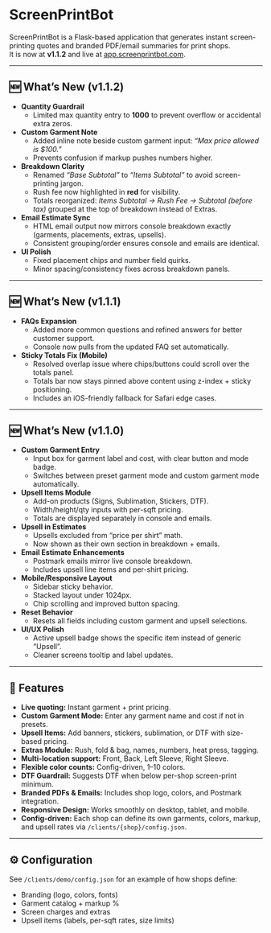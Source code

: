 # ScreenPrintBot

ScreenPrintBot is a Flask-based application that generates instant screen-printing quotes and branded PDF/email summaries for print shops.  
It is now at **v1.1.2** and live at [app.screenprintbot.com](https://app.screenprintbot.com).

---

## 🆕 What’s New (v1.1.2)
- **Quantity Guardrail**
  - Limited max quantity entry to **1000** to prevent overflow or accidental extra zeros.
- **Custom Garment Note**
  - Added inline note beside custom garment input: *“Max price allowed is $100.”*  
  - Prevents confusion if markup pushes numbers higher.
- **Breakdown Clarity**
  - Renamed *“Base Subtotal”* to *“Items Subtotal”* to avoid screen-printing jargon.  
  - Rush fee now highlighted in **red** for visibility.  
  - Totals reorganized: *Items Subtotal → Rush Fee → Subtotal (before tax)* grouped at the top of breakdown instead of Extras.
- **Email Estimate Sync**
  - HTML email output now mirrors console breakdown exactly (garments, placements, extras, upsells).  
  - Consistent grouping/order ensures console and emails are identical.
- **UI Polish**
  - Fixed placement chips and number field quirks.  
  - Minor spacing/consistency fixes across breakdown panels.

---

## 🆕 What’s New (v1.1.1)
- **FAQs Expansion**
  - Added more common questions and refined answers for better customer support.
  - Console now pulls from the updated FAQ set automatically.
- **Sticky Totals Fix (Mobile)**
  - Resolved overlap issue where chips/buttons could scroll over the totals panel.
  - Totals bar now stays pinned above content using z-index + sticky positioning.
  - Includes an iOS-friendly fallback for Safari edge cases.

---

## 🆕 What’s New (v1.1.0)
- **Custom Garment Entry**
  - Input box for garment label and cost, with clear button and mode badge.
  - Switches between preset garment mode and custom garment mode automatically.
- **Upsell Items Module**
  - Add-on products (Signs, Sublimation, Stickers, DTF).
  - Width/height/qty inputs with per-sqft pricing.
  - Totals are displayed separately in console and emails.
- **Upsell in Estimates**
  - Upsells excluded from “price per shirt” math.
  - Now shown as their own section in breakdown + emails.
- **Email Estimate Enhancements**
  - Postmark emails mirror live console breakdown.
  - Includes upsell line items and per-shirt pricing.
- **Mobile/Responsive Layout**
  - Sidebar sticky behavior.
  - Stacked layout under 1024px.
  - Chip scrolling and improved button spacing.
- **Reset Behavior**
  - Resets all fields including custom garment and upsell selections.
- **UI/UX Polish**
  - Active upsell badge shows the specific item instead of generic “Upsell”.
  - Cleaner screens tooltip and label updates.

---

## 🚀 Features
- **Live quoting:** Instant garment + print pricing.  
- **Custom Garment Mode:** Enter any garment name and cost if not in presets.  
- **Upsell Items:** Add banners, stickers, sublimation, or DTF with size-based pricing.  
- **Extras Module:** Rush, fold & bag, names, numbers, heat press, tagging.  
- **Multi-location support:** Front, Back, Left Sleeve, Right Sleeve.  
- **Flexible color counts:** Config-driven, 1–10 colors.  
- **DTF Guardrail:** Suggests DTF when below per-shop screen-print minimum.  
- **Branded PDFs & Emails:** Includes shop logo, colors, and Postmark integration.  
- **Responsive Design:** Works smoothly on desktop, tablet, and mobile.  
- **Config-driven:** Each shop can define its own garments, colors, markup, and upsell rates via `/clients/{shop}/config.json`.  

---

## ⚙️ Configuration
See `/clients/demo/config.json` for an example of how shops define:  
- Branding (logo, colors, fonts)  
- Garment catalog + markup %  
- Screen charges and extras  
- Upsell items (labels, per-sqft rates, size limits)  